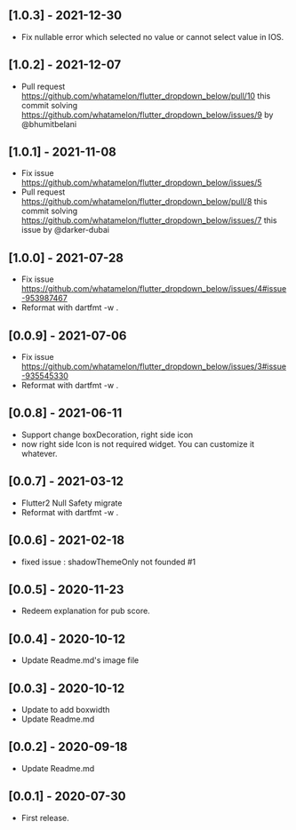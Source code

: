 ## [1.0.3] - 2021-12-30

* Fix nullable error which selected no value or cannot select value in IOS.

## [1.0.2] - 2021-12-07

* Pull request https://github.com/whatamelon/flutter_dropdown_below/pull/10 this commit solving https://github.com/whatamelon/flutter_dropdown_below/issues/9 by @bhumitbelani

## [1.0.1] - 2021-11-08

* Fix issue https://github.com/whatamelon/flutter_dropdown_below/issues/5
* Pull request https://github.com/whatamelon/flutter_dropdown_below/pull/8 this commit solving https://github.com/whatamelon/flutter_dropdown_below/issues/7 this issue by @darker-dubai

## [1.0.0] - 2021-07-28

* Fix issue https://github.com/whatamelon/flutter_dropdown_below/issues/4#issue-953987467
* Reformat with dartfmt -w .

## [0.0.9] - 2021-07-06

* Fix issue https://github.com/whatamelon/flutter_dropdown_below/issues/3#issue-935545330
* Reformat with dartfmt -w .


## [0.0.8] - 2021-06-11

* Support change boxDecoration, right side icon
* now right side Icon is not required widget. You can customize it whatever.


## [0.0.7] - 2021-03-12

* Flutter2 Null Safety migrate
* Reformat with dartfmt -w .


## [0.0.6] - 2021-02-18

* fixed issue : shadowThemeOnly not founded #1


## [0.0.5] - 2020-11-23

* Redeem explanation for pub score.


## [0.0.4] - 2020-10-12

* Update Readme.md's image file

## [0.0.3] - 2020-10-12

* Update to add boxwidth
* Update Readme.md


## [0.0.2] - 2020-09-18

* Update Readme.md


## [0.0.1] - 2020-07-30

* First release.
